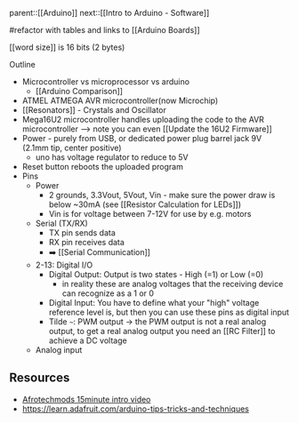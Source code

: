 parent::[[Arduino]]
next::[[Intro to Arduino - Software]]

#refactor  with tables and links to [[Arduino Boards]]

[[word size]] is 16 bits (2 bytes)

Outline
- Microcontroller vs microprocessor vs arduino
	- [[Arduino Comparison]]
- ATMEL ATMEGA AVR microcontroller(now Microchip)
- [[Resonators]] - Crystals and Oscillator
- Mega16U2 microcontroller handles uploading the code to the AVR microcontroller --> note you can even [[Update the 16U2 Firmware]]
- Power - purely from USB, or dedicated power plug barrel jack 9V (2.1mm tip, center positive) 
	- uno has voltage regulator to reduce to 5V
- Reset button reboots the uploaded program
- Pins
	- Power
		- 2 grounds, 3.3Vout, 5Vout, Vin - make sure the power draw is below ~30mA (see [[Resistor Calculation for LEDs]])
		- Vin is for voltage between 7-12V for use by e.g. motors
	- Serial (TX/RX)
		- TX pin sends data
		- RX pin receives data
		- ➡️ [[Serial Communication]]
	- 2-13: Digital I/O
		- Digital Output: Output is two states - High (=1) or Low (=0)
			- in reality these are analog voltages that the receiving device can recognize as a 1 or 0
		- Digital Input: You have to define what your "high" voltage reference level is, but then you can use these pins as digital input
		- Tilde `~`: PWM output -> the PWM output is not a real analog output, to get a real analog output you need an [[RC Filter]] to achieve a DC voltage
	- Analog input


## Resources
- [Afrotechmods 15minute intro video](https://www.youtube.com/watch?v=nL34zDTPkcs)
- https://learn.adafruit.com/arduino-tips-tricks-and-techniques
